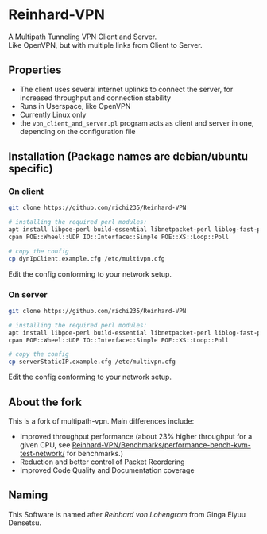 # Reinhard-VPN

A Multipath Tunneling VPN Client and Server.   
Like OpenVPN, but with multiple links from Client to Server.

## Properties 

 * The client uses several internet uplinks to connect the server, for increased throughput and connection stability
 * Runs in Userspace, like OpenVPN
 * Currently Linux only
 * the ```vpn_client_and_server.pl``` program acts as client and server in one, depending on the configuration file

## Installation (Package names are debian/ubuntu specific)

### On client
```bash
git clone https://github.com/richi235/Reinhard-VPN

# installing the required perl modules:
apt install libpoe-perl build-essential libnetpacket-perl liblog-fast-perl
cpan POE::Wheel::UDP IO::Interface::Simple POE::XS::Loop::Poll

# copy the config
cp dynIpClient.example.cfg /etc/multivpn.cfg
```
Edit the config conforming to your network setup.

### On server 
```bash
git clone https://github.com/richi235/Reinhard-VPN

# installing the required perl modules:
apt install libpoe-perl build-essential libnetpacket-perl liblog-fast-perl
cpan POE::Wheel::UDP IO::Interface::Simple POE::XS::Loop::Poll

# copy the config
cp serverStaticIP.example.cfg /etc/multivpn.cfg
```
Edit the config conforming to your network setup.

## About the fork
This is a fork of multipath-vpn. Main differences include:
  * Improved throughput performance (about 23% higher throughput for a given CPU, see [Reinhard-VPN/Benchmarks/performance-bench-kvm-test-network/](Reinhard-VPN/Benchmarks/performance-bench-kvm-test-network/
) for benchmarks.)
  * Reduction and better control of Packet Reordering
  * Improved Code Quality and Documentation coverage

## Naming
This Software is named after *Reinhard von Lohengram* from Ginga Eiyuu Densetsu.
